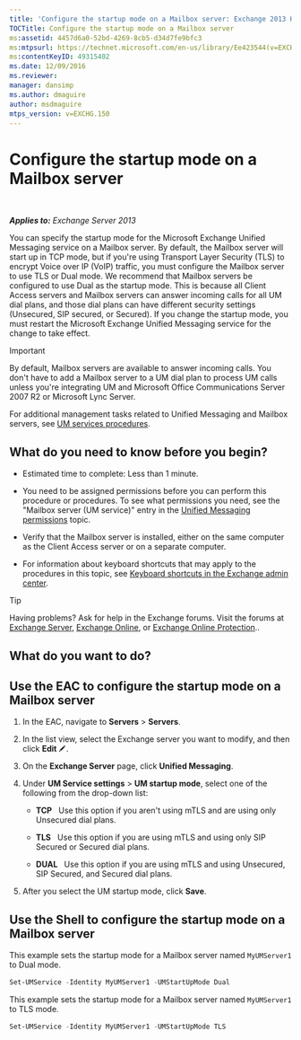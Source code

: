 ```yaml
---
title: 'Configure the startup mode on a Mailbox server: Exchange 2013 Help'
TOCTitle: Configure the startup mode on a Mailbox server
ms:assetid: 4457d6a0-52bd-4269-8cb5-d34d7fe9bfc3
ms:mtpsurl: https://technet.microsoft.com/en-us/library/Ee423544(v=EXCHG.150)
ms:contentKeyID: 49315402
ms.date: 12/09/2016
ms.reviewer: 
manager: dansimp
ms.author: dmaguire
author: msdmaguire
mtps_version: v=EXCHG.150
---
```


# Configure the startup mode on a Mailbox server

 

_**Applies to:** Exchange Server 2013_


You can specify the startup mode for the Microsoft Exchange Unified Messaging service on a Mailbox server. By default, the Mailbox server will start up in TCP mode, but if you're using Transport Layer Security (TLS) to encrypt Voice over IP (VoIP) traffic, you must configure the Mailbox server to use TLS or Dual mode. We recommend that Mailbox servers be configured to use Dual as the startup mode. This is because all Client Access servers and Mailbox servers can answer incoming calls for all UM dial plans, and those dial plans can have different security settings (Unsecured, SIP secured, or Secured). If you change the startup mode, you must restart the Microsoft Exchange Unified Messaging service for the change to take effect.


> [!IMPORTANT]
> By default, Mailbox servers are available to answer incoming calls. You don't have to add a Mailbox server to a UM dial plan to process UM calls unless you're integrating UM and Microsoft Office Communications Server 2007 R2 or Microsoft Lync Server.



For additional management tasks related to Unified Messaging and Mailbox servers, see [UM services procedures](um-services-procedures-exchange-2013-help.md).

## What do you need to know before you begin?

  - Estimated time to complete: Less than 1 minute.

  - You need to be assigned permissions before you can perform this procedure or procedures. To see what permissions you need, see the "Mailbox server (UM service)" entry in the [Unified Messaging permissions](unified-messaging-permissions-exchange-2013-help.md) topic.

  - Verify that the Mailbox server is installed, either on the same computer as the Client Access server or on a separate computer.

  - For information about keyboard shortcuts that may apply to the procedures in this topic, see [Keyboard shortcuts in the Exchange admin center](keyboard-shortcuts-in-the-exchange-admin-center-2013-help.md).


> [!TIP]
> Having problems? Ask for help in the Exchange forums. Visit the forums at <A href="https://go.microsoft.com/fwlink/p/?linkid=60612">Exchange Server</A>, <A href="https://go.microsoft.com/fwlink/p/?linkid=267542">Exchange Online</A>, or <A href="https://go.microsoft.com/fwlink/p/?linkid=285351">Exchange Online Protection</A>..



## What do you want to do?

## Use the EAC to configure the startup mode on a Mailbox server

1.  In the EAC, navigate to **Servers** \> **Servers**.

2.  In the list view, select the Exchange server you want to modify, and then click **Edit** ![Edit icon](images/JJ218640.6f53ccb2-1f13-4c02-bea0-30690e6ea71d(EXCHG.150).gif "Edit icon").

3.  On the **Exchange Server** page, click **Unified Messaging**.

4.  Under **UM Service settings** \> **UM startup mode**, select one of the following from the drop-down list:
    
      - **TCP**   Use this option if you aren't using mTLS and are using only Unsecured dial plans.
    
      - **TLS**   Use this option if you are using mTLS and using only SIP Secured or Secured dial plans.
    
      - **DUAL**   Use this option if you are using mTLS and using Unsecured, SIP Secured, and Secured dial plans.

5.  After you select the UM startup mode, click **Save**.

## Use the Shell to configure the startup mode on a Mailbox server

This example sets the startup mode for a Mailbox server named `MyUMServer1` to Dual mode.

```powershell
Set-UMService -Identity MyUMServer1 -UMStartUpMode Dual
```

This example sets the startup mode for a Mailbox server named `MyUMServer1` to TLS mode.

```powershell
Set-UMService -Identity MyUMServer1 -UMStartUpMode TLS
```

